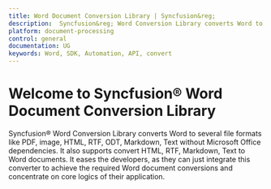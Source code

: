 ```yaml
---
title: Word Document Conversion Library | Syncfusion&reg;
description:  Syncfusion&reg; Word Conversion Library converts Word to several file formats like PDF, image, HTML, RTF, ODT, Markdown, Text without Microsoft Office dependencies.
platform: document-processing
control: general
documentation: UG
keywords: Word, SDK, Automation, API, convert
---
```


# Welcome to Syncfusion&reg; Word Document Conversion Library

Syncfusion&reg; Word Conversion Library converts Word to several file formats like PDF, image, HTML, RTF, ODT, Markdown, Text without Microsoft Office dependencies. It also supports convert HTML, RTF, Markdown, Text to Word documents. It eases the developers, as they can just integrate this converter to achieve the required Word document conversions and concentrate on core logics of their application.
